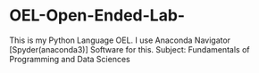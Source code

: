 # OEL-Open-Ended-Lab-
This is my Python Language OEL. I use Anaconda Navigator [Spyder(anaconda3)]  Software for this. Subject: Fundamentals of Programming and Data Sciences 
